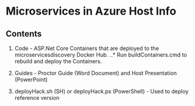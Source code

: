 # Microservices in Azure Host Info

## Contents

1. Code - ASP.Net Core Containers that are deployed to the microservicesdiscovery Docker Hub.
..* Run buildContainers.cmd to rebuild and deploy the Containers.

2. Guides - Proctor Guide (Word Document) and Host Presentation (PowerPoint)

3. deployHack.sh (SH) or deployHack.ps (PowerShell) - Used to deploy reference version

